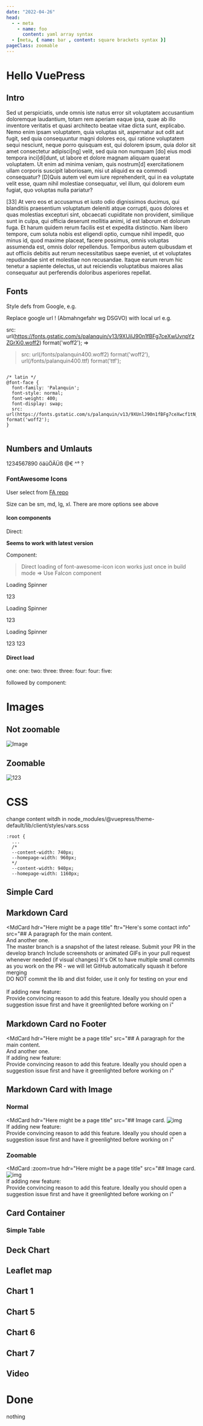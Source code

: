 ```yaml
---
date: "2022-04-26"
head:
  - - meta
    - name: foo
      content: yaml array syntax
  - [meta, { name: bar , content: square brackets syntax }]
pageClass: zoomable
---
```




# Hello VuePress

## Intro
Sed ut perspiciatis, unde omnis iste natus error sit voluptatem accusantium doloremque laudantium, totam rem aperiam eaque ipsa, quae ab illo inventore veritatis et quasi architecto beatae vitae dicta sunt, explicabo. Nemo enim ipsam voluptatem, quia voluptas sit, aspernatur aut odit aut fugit, sed quia consequuntur magni dolores eos, qui ratione voluptatem sequi nesciunt, neque porro quisquam est, qui dolorem ipsum, quia dolor sit amet consectetur adipisci[ng] velit, sed quia non numquam [do] eius modi tempora inci[di]dunt, ut labore et dolore magnam aliquam quaerat voluptatem. Ut enim ad minima veniam, quis nostrum[d] exercitationem ullam corporis suscipit laboriosam, nisi ut aliquid ex ea commodi consequatur? [D]Quis autem vel eum iure reprehenderit, qui in ea voluptate velit esse, quam nihil molestiae consequatur, vel illum, qui dolorem eum fugiat, quo voluptas nulla pariatur? 

<!-- more -->

[33] At vero eos et accusamus et iusto odio dignissimos ducimus, qui blanditiis praesentium voluptatum deleniti atque corrupti, quos dolores et quas molestias excepturi sint, obcaecati cupiditate non provident, similique sunt in culpa, qui officia deserunt mollitia animi, id est laborum et dolorum fuga. Et harum quidem rerum facilis est et expedita distinctio. Nam libero tempore, cum soluta nobis est eligendi optio, cumque nihil impedit, quo minus id, quod maxime placeat, facere possimus, omnis voluptas assumenda est, omnis dolor repellendus. Temporibus autem quibusdam et aut officiis debitis aut rerum necessitatibus saepe eveniet, ut et voluptates repudiandae sint et molestiae non recusandae. Itaque earum rerum hic tenetur a sapiente delectus, ut aut reiciendis voluptatibus maiores alias consequatur aut perferendis doloribus asperiores repellat.

## Fonts

Style defs from Google, e.g. 

Replace google url ! (Abmahngefahr wg DSGVO) with local url e.g. 

src: url(https://fonts.gstatic.com/s/palanquin/v13/9XUilJ90n1fBFg7ceXwUvnpYzZGrXi0.woff2) format('woff2');
=>

> src: url(/fonts/palanquin400.woff2) format('woff2'), url(/fonts/palanquin400.ttf) format('ttf');


```

/* latin */
@font-face {
  font-family: 'Palanquin';
  font-style: normal;
  font-weight: 400;
  font-display: swap;
  src: url(https://fonts.gstatic.com/s/palanquin/v13/9XUnlJ90n1fBFg7ceXwcf1tN_LA.woff2) format('woff2');
}


```

## Numbers and Umlauts

1234567890 öäüÖÄÜß  @€ ^° ?


### FontAwesome Icons

User select from [FA repo](https://github.com/FortAwesome/vue-fontawesome/tree/v6-readme-3x#installation)

Size can be sm, md, lg, xl. There are more options see above


#### Icon components

Direct:

**Seems to work with latest version**

<font-awesome-icon :icon="['fas', 'user-secret']" />
<font-awesome-icon :icon="['fab', 'github']" color="red" size="4x"/>
<font-awesome-icon :icon="['fab', 'linkedin']" />
<font-awesome-icon :icon="['fab', 'linux']" size="2x" />
<font-awesome-icon :icon="['fab', 'linux']" size="2x" />
<font-awesome-icon :icon="['fab', 'linux']" size="2x" />
<font-awesome-icon :icon="['fas', 'calendar-days']" />
<font-awesome-icon :icon="['far', 'calendar-days']" size="xs" color="red" />
<font-awesome-icon :icon="['fab', 'linux']" size="2x" color="green"/>


Component:
<FaIcon icon="user-secret" type="solid"/>
<FaIcon icon="github" type="brands" size="4x" mode="action"/>
<FaIcon icon="linkedin" type="brands"/>
<FaIcon icon="linux" type="brands" size="2x" mode="info"/>
<FaIcon icon="calendar-days" type="solid"/>
<FaIcon icon="calendar-days" type="regular"/>

> Direct loading of font-awesome-icon icon works just once in build mode => Use FaIcon component

<FaIcon icon="twitter" type="brands" size="6x" mode="action"/>


Loading Spinner

<LoaDing size="2x" icon="arrow">123</LoaDing>

Loading Spinner

<LoaDing size="4x" icon="gear">123</LoaDing>

Loading Spinner

<LoaDing size="2x" icon="spinner">123</LoaDing>
<LoaDing size="2x" icon="spinner">123</LoaDing>

#### Direct load


one: <font-awesome-icon :icon="['fas', 'user-secret']" />
one: <font-awesome-icon :icon="['fas', 'user-secret']" />
two: <font-awesome-icon :icon="['fab', 'twitter']" />
three: <font-awesome-icon :icon="['fas', 'gear']" spin />
three: <font-awesome-icon :icon="['fas', 'gear']" spin />
four: <font-awesome-icon :icon="['fab', 'github']" color="red" size="2x"/>
four: <font-awesome-icon :icon="['fab', 'github']" color="red" size="2x"/>
five: <font-awesome-icon :icon="['fab', 'twitter']" color="green" size="4x"/>

followed by component: <FaIcon icon="twitter" type="brands" size="6x" mode="action"/>


# Images


## Not zoomable

![Image](/images/img.png)

## Zoomable

<img src="/images/img.png" alt="123" class="zoomable">


# CSS
change content witdh in node_modules/@vuepress/theme-default/lib/client/styles/vars.scss

```
:root {
  ...
  /*
  --content-width: 740px;
  --homepage-width: 960px;
  */
  --content-width: 940px;
  --homepage-width: 1160px;
```

<!--

## Oruga

### Calendar
<OrugaDatePick></OrugaDatePick>

-->

## Simple Card

<CardComp>
    <template #header>
        Here might be a page title
    </template>
    <template #default>
        A paragraph for the main content.
        And another one.
        The master branch is a snapshot of the latest release. Submit your PR in the develop branch
        Include screenshots or animated GIFs in your pull request whenever needed (if visual changes)
        It's OK to have multiple small commits as you work on the PR - we will let GitHub automatically squash it before merging
        DO NOT commit the lib and dist folder, use it only for testing on your end
        If adding new feature:
        Provide convincing reason to add this feature. Ideally you should open a suggestion issue first and have it greenlighted before working on i
    </template>
    <template #footer>
        Here's some contact info
    </template>
</CardComp>

## Markdown Card

<MdCard
  hdr="Here might be a page title"
  ftr="Here's some contact info"
  src="## A paragraph for the main content.
\
And another one.
\
The master branch is a snapshot of the latest release. Submit your PR in the develop branch
Include screenshots or animated GIFs in your pull request whenever needed (if visual changes)
It's OK to have multiple small commits as you work on the PR - we will let GitHub automatically squash
it before merging
\
DO NOT commit the lib and dist folder, use it only for testing on your end\
\
If adding new feature:
\
Provide convincing reason to add this feature. Ideally you should open a suggestion issue first and have
it greenlighted before working on i"
  >
</MdCard>

## Markdown Card no Footer

<MdCard
  hdr="Here might be a page title"
  src="## A paragraph for the main content.
\
And another one.
\
If adding new feature:
\
Provide convincing reason to add this feature. Ideally you should open a suggestion issue first and have
it greenlighted before working on i"
  >
</MdCard>

## Markdown Card with Image

### Normal 

<MdCard
  hdr="Here might be a page title"
  src="## Image card.
![img](/images/img.png)
\
If adding new feature:
\
Provide convincing reason to add this feature. Ideally you should open a suggestion issue first and have
it greenlighted before working on i"
  >
</MdCard>

### Zoomable 

<MdCard
  :zoom=true
  hdr="Here might be a page title"
  src="## Image card.
![img](/images/img.png)
\
If adding new feature:
\
Provide convincing reason to add this feature. Ideally you should open a suggestion issue first and have
it greenlighted before working on i"
  >
</MdCard>



## Card Container

<FlexContainer>
</FlexContainer>


### Simple Table

<SimpleTable :stickyHeader="true" :stickyIndex="true" >
</SimpleTable>

## Deck Chart
<ClientOnly>
  <BikeDeck></BikeDeck>
</ClientOnly>

## Leaflet map
<ClientOnly>
<GeoMapS>
</GeoMapS>
</ClientOnly>

## Chart 1
<CharT1S></CharT1S>

<!-- 
Chart5 needs client-only due to architecture of echarts-gl
-->

## Chart 5
<ClientOnly>
<CharT5S></CharT5S>
</ClientOnly>


## Chart 6
<CharT6S></CharT6S>


<!-- 
chart 7 need client-only due to usage of "window"
in wordcloud
-->

## Chart 7
<ClientOnly>
<CharT7S></CharT7S>
</ClientOnly>



## Video
<VideoCardS></VideoCardS>

<!--
Video1

 <div>
    <video id='video'
      controls preload='none'
      poster="https://media.w3.org/2010/05/sintel/poster.png">
      <source id='mp4'
        src="https://media.w3.org/2010/05/sintel/trailer.mp4"
        type='video/mp4'>
      <source id='webm'
        src="https://media.w3.org/2010/05/sintel/trailer.webm"
        type='video/webm'>
      <source id='ogv'
        src="https://media.w3.org/2010/05/sintel/trailer.ogv"
        type='video/ogg'>
      <p>Your user agent does not support the HTML5 Video element.</p>
    </video>
    </div>

-->




# Done
nothing
